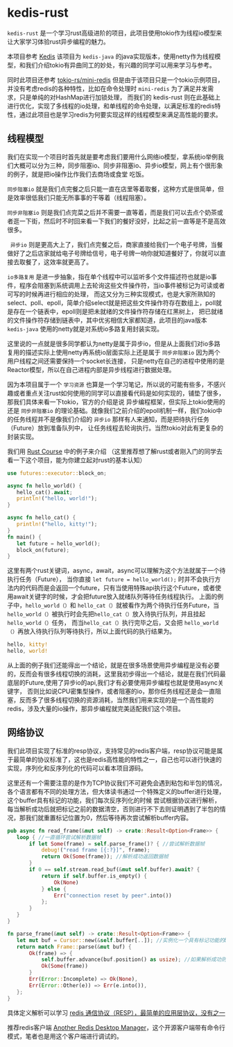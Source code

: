 # kedis-rust

`kedis-rust` 是一个学习rust高级进阶的项目，此项目使用tokio作为线程io模型来让大家学习体验rust异步编程的魅力。

本项目参考 [Kedis](https://github.com/kwsc98/kedis) 该项目为 `kedis-java` 的java实现版本，使用netty作为线程模型，和我们介绍tokio有异曲同工的妙处，有兴趣的同学可以用来学习与参考。

同时此项目还参考 [tokio-rs/mini-redis](https://github.com/tokio-rs/mini-redis) 
但是由于该项目只是一个tokio示例项目，并没有考虑redis的各种特性，比如在命令处理时 `mini-redis` 为了满足并发需求，只是单纯的对HashMap进行加锁处理，
而我们的 kedis-rust 则在此基础上进行优化，实现了多线程的io处理，和单线程的命令处理，以满足标准的redis特性，通过此项目也是学习redis为何要实现这样的线程模型来满足高性能的要求。

## 线程模型
我们在实现一个项目时首先就是要考虑我们要用什么网络io模型，拿系统io举例我们大概可以分为三种，同步阻塞io、同步非阻塞io、异步io模型，网上有个很形象的例子，就是把io操作比作我们去商场或食堂
吃饭。

`同步阻塞io` 就是我们点完餐之后只能一直在店里等着取餐，这种方式是很简单，但是效率很低我们只能无所事事的干等着（线程阻塞）。

`同步非阻塞io` 则是我们点完菜之后并不需要一直等着，而是我们可以去点个奶茶或者逛一下街，然后时不时回来看一下我们的餐好没好，比起之前一直等是不是高效很多。

` 异步io` 则是更高大上了，我们点完餐之后，商家直接给我们一个电子号牌，当餐做好了之后店家就给电子号牌给信号，电子号牌一响你就知道餐好了，你就可以直接去取餐了，这效率就更高了。

`io多路复用` 是进一步抽象，指在单个线程中可以监听多个文件描述符也就是io事件，程序会阻塞到系统调用上去轮询这些文件操作符，当io事件被标记为可读或者可写的时候再进行相应的处理，
而这又分为三种实现模式，也是大家所熟知的select、poll、epoll，简单介绍select就是把这些文件操作符存在数组上，poll就是存在一个链表中，epoll则是把未就绪的文件操作符存储在红黑树上，
把已就绪的文件操作符存储到链表中，其中优劣相信大家都知道，此项目的java版本 `kedis-java` 使用的netty就是对系统io多路复用封装实现。

这里说的一点就是很多同学都认为netty是属于异步io，但是从上面我们对io多路复用的描述实际上使用netty再系统io层面实际上还是属于 `同步非阻塞io` 因为两个用户线程之间还需要保持一个socket长连接，
只是netty在自己的进程中使用的是Reactor模型，所以在自己进程内部是异步线程进行数据处理。

因为本项目属于一个 `学习资源` 也算是一个学习笔记，所以说的可能有些多，不感兴趣或者重点关注rust如何使用的同学可以直接看代码是如何实现的，铺垫了很多，那我们具体来看一下tokio，官方的介绍是说
异步编程框架，但实际上tokio使用的还是 `同步非阻塞io` 的理论基础。就像我们之前介绍的epoll机制一样，我们tokio中的任务线程并不是像我们介绍的 `异步io` 那样有人来通知，而是把待执行任务（Future）放到准备队列中，
让任务线程去轮询执行。当然tokio对此有更复杂的封装实现。

我们用 [Rust Course](https://course.rs/about-book.html) 中的例子来介绍 （这里推荐想了解rust或者刚入门的同学去看一下这个项目，能为你建立起对rust的基本认知）
 ```rust
use futures::executor::block_on;

async fn hello_world() {
    hello_cat().await;
    println!("hello, world!");
}

async fn hello_cat() {
    println!("hello, kitty!");
}
fn main() {
    let future = hello_world();
    block_on(future);
}
 ```
这里有两个rust关键词，async，await，async可以理解为这个方法就属于一个待执行任务（Future），
当你直接 ``let future = hello_world();`` 时并不会执行方法内的代码而是会返回一个future，只有当使用特殊api执行这个Future，或者使用await关键字的时候，才会把future放入就绪队列等待任务线程执行。
上面的例子中，``hello_world（）``和 ``hello_cat（）``就被看作为两个待执行任务Future，当 ``hello_world（）``被执行时会先把``hello_cat（）``放入待执行队列，并且挂起``hello_world（）``任务，
而当``hello_cat（）``执行完毕之后，又会把 ``hello_world（）``再放入待执行队列等待执行，所以上面代码的执行结果为。
 ```rust
hello, kitty!
hello, world!
 ```
从上面的例子我们还能得出一个结论，就是在很多场景使用异步编程是没有必要的，反而会有很多线程切换的消耗，这里我初步得出一个结论，就是在我们代码最底层的Future,使用了异步io的api,我们才有必要使用异步编程也就是使用async关键字，
否则比如说CPU密集型操作，或者阻塞的io，那你任务线程还是会一直阻塞，反而多了很多线程切换的资源消耗，当然我们用来实现的是一个高性能的redis，涉及大量的io操作，那异步编程就完美适配我们这个项目。

## 网络协议
我们此项目实现了标准的resp协议，支持常见的redis客户端，resp协议可能是属于最简单的协议标准了，这也是redis高性能的特性之一，自己也可以进行快速的实现，序列化和反序列化的代码可以看本项目源码。

这里还有一个需要注意的是作为TCP协议我们不可避免会遇到粘包和半包的情况，各个语言都有不同的处理方法，但大体读书通过一个特殊定义的buffer进行处理，这个buffer具有标记的功能，我们每次反序列化的时候
尝试根据协议进行解析，每当解析成功后就把标记之前的数据清空，否则进行不下去则证明遇到了半包的情况，那我们就重置标记位置为0，然后等待再次尝试解析buffer内容。
 ```rust
pub async fn read_frame(&mut self) -> crate::Result<Option<Frame>> {
    loop { //一直循环尝试解析数据帧
        if let Some(frame) = self.parse_frame()? { //尝试解析数据帧
            debug!("read frame [{:?}]", frame);
            return Ok(Some(frame)); //解析成功返回数据帧
        }
        if 0 == self.stream.read_buf(&mut self.buffer).await? {
            return if self.buffer.is_empty() {
                Ok(None)
            } else {
                Err("connection reset by peer".into())
            };
        }
    }
}

fn parse_frame(&mut self) -> crate::Result<Option<Frame>> {
    let mut buf = Cursor::new(&self.buffer[..]); //实例化一个具有标记功能的buffer
    return match Frame::parse(&mut buf) {
        Ok(frame) => {
            self.buffer.advance(buf.position() as usize); //如果解析成功则将解析完的字节进行清除
            Ok(Some(frame))
        }
        Err(Error::Incomplete) => Ok(None),
        Err(Error::Other(e)) => Err(e.into()),
    };
}
 ```
具体定义解析可以学习
[redis 通信协议（RESP），最简单的应用层协议，没有之一](https://juejin.cn/post/7145819945442967583?searchId=20230917220453D76E08BDF0766CA37AF8)

推荐redis客户端
[Another Redis Desktop Manager](https://github.com/qishibo/AnotherRedisDesktopManager/releases)，这个开源客户端带有命令行模式，笔者也是用这个客户端进行调试的。




